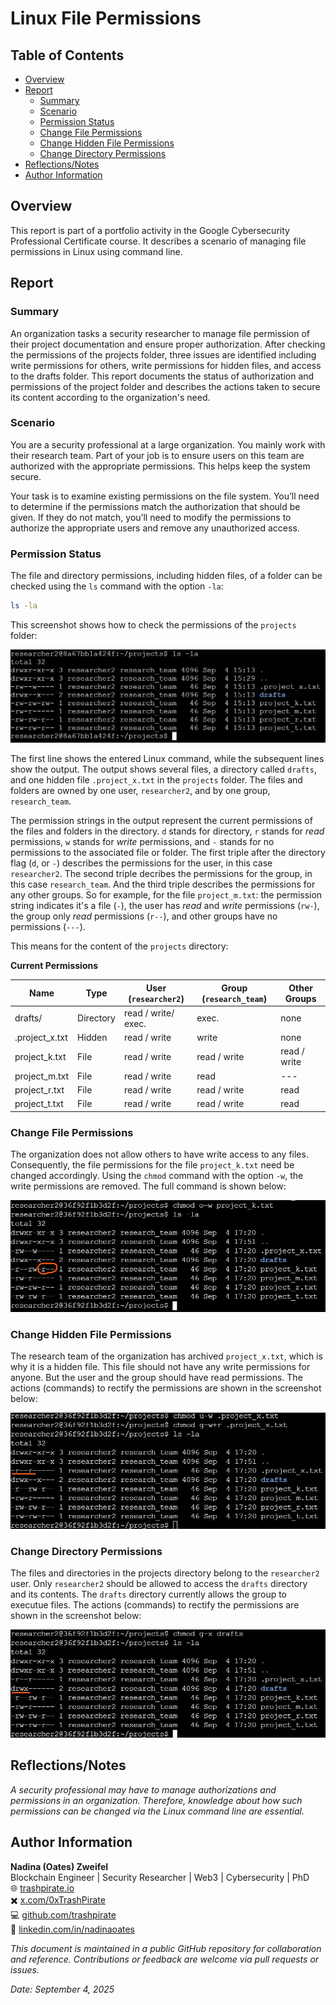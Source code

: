 # Linux File Permissions

## Table of Contents
- [Overview](#overview)
- [Report](#report)
  - [Summary](#summary)
  - [Scenario](#scenario)
  - [Permission Status](#permission-status)
  - [Change File Permissions](#change-file-permissions)
  - [Change Hidden File Permissions](#change-hidden-file-permissions)
  - [Change Directory Permissions](#change-directory-permissions)
- [Reflections/Notes](#reflectionsnotes)
- [Author Information](#author-information)

## Overview
This report is part of a portfolio activity in the Google Cybersecurity Professional Certificate course. It describes a scenario of managing file permissions in Linux using command line. 

## Report

### Summary
An organization tasks a security researcher to manage file permission of their project documentation and ensure proper authorization. After checking the permissions of the projects folder, three issues are identified including write permissions for others, write permissions for hidden files, and access to the drafts folder. This report documents the status of authorization and permissions of the project folder and describes the actions taken to secure its content according to the organization's need.

### Scenario
You are a security professional at a large organization. You mainly work with their research team. Part of your job is to ensure users on this team are authorized with the appropriate permissions. This helps keep the system secure. 

Your task is to examine existing permissions on the file system. You’ll need to determine if the permissions match the authorization that should be given. If they do not match, you’ll need to modify the permissions to authorize the appropriate users and remove any unauthorized access. 

### Permission Status
The file and directory permissions, including hidden files, of a folder can be checked using the `ls` command with the option `-la`:
```bash
ls -la
```

This screenshot shows how to check the permissions of the `projects` folder:

![Screenshot showing file permissions in the projects folder](./assets/2-01.jpg)

The first line shows the entered Linux command, while the subsequent lines show the output. The output shows several files, a directory called `drafts`, and one hidden file `.project_x.txt` in the `projects` folder. The files and folders are owned by one user, `researcher2`, and by one group, `research_team`.

The permission strings in the output represent the current permissions of the files and folders in the directory. `d` stands for directory, `r` stands for _read_ permissions, `w` stands for _write_ permissions, and `-` stands for no permissions to the associated file or folder. The first triple after the directory flag (`d`, or `-`) describes the permissions for the user, in this case `researcher2`. The second triple decribes the permissions for the group, in this case `research_team`. And the third triple describes the permissions for any other groups. So for example, for the file `project_m.txt`: the permission string indicates it's a file (`-`), the user has _read_ and _write_ permissions (`rw-`), the group only _read_ permissions (`r--`), and other groups have no permissions (`---`).

This means for the content of the `projects` directory:

**Current Permissions**

| Name          | Type        | User (`researcher2`) | Group (`research_team`)| Other Groups  |
|---------------|-------------|----------------------|-----------------------|---------------|
| drafts/       | Directory   | read / write/ exec.  | exec.                 | none          |
| .project_x.txt| Hidden      | read / write         | write                 | none          |
| project_k.txt | File        | read / write         | read / write          | read / write  |
| project_m.txt | File        | read / write         | read                  | ---           |
| project_r.txt | File        | read / write         | read / write          | read          |
| project_t.txt | File        | read / write         | read / write          | read          |


### Change File Permissions
The organization does not allow others to have write access to any files. Consequently, the file permissions for the file `project_k.txt` need be changed accordingly. Using the `chmod` command with the option `-w`, the write permissions are removed. The full command is shown below:

![Screenshot showing file permissions change](./assets/2-02.jpg)

### Change Hidden File Permissions
The research team of the organization has archived `project_x.txt`, which is why it is a hidden file. This file should not have any write permissions for anyone. But the user and the group should have read permissions. The actions (commands) to rectify the permissions are shown in the screenshot below:

![Screenshot showing file permissions change](./assets/2-03.jpg)

### Change Directory Permissions
The files and directories in the projects directory belong to the `researcher2` user. Only `researcher2` should be allowed to access the `drafts` directory and its contents. The `drafts` directory currently allows the group to executue files. The actions (commands) to rectify the permissions are shown in the screenshot below:

![Screenshot showing directory permissions change](./assets/2-04.jpg)


## Reflections/Notes
*A security professional may have to manage authorizations and permissions in an organization. Therefore, knowledge about how such permissions can be changed via the Linux command line are essential.*


## Author Information
**Nadina (Oates) Zweifel**  
Blockchain Engineer | Security Researcher | Web3 | Cybersecurity | PhD  
🌐 [trashpirate.io](https://trashpirate.io)  
✖️ [x.com/0xTrashPirate](https://x.com/0xTrashPirate)  
💻 [github.com/trashpirate](https://github.com/trashpirate)  
🔗 [linkedin.com/in/nadinaoates](https://linkedin.com/in/nadinaoates)


*This document is maintained in a public GitHub repository for collaboration and reference. Contributions or feedback are welcome via pull requests or issues.*

_Date: September 4, 2025_